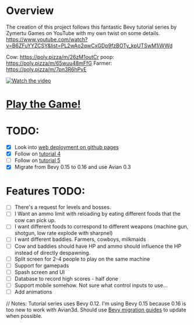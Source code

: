 # Overview
The creation of this project follows this fantastic Bevy tutorial series by Zymertu Games on YouTube with my own twist on some details. https://www.youtube.com/watch?v=B6ZFuYYZCSY&list=PL2wAo2qwCxGDp9fzBOTy_kpUTSwM1iWWd

Cow: https://poly.pizza/m/26zM1outCr
poop: https://poly.pizza/m/65wuu48mFfG
Farmer: https://poly.pizza/m/7pn3R6hPvE

[![Watch the video](https://img.youtube.com/vi/sQdrIU8EIwE/hqdefault.jpg)](https://youtu.be/sQdrIU8EIwE)

# [Play the Game!](https://alpacasweater.github.io/heifer_havoc/)


# TODO: 
- [x] Look into [web deployment on github pages](https://bevy-cheatbook.github.io/platforms/wasm.html)
- [x] Follow on [tutorial 4](https://youtu.be/pm4LLMsKJQg?si=9BDM8LHQ_XFKPQ4l)
- [ ] Follow on [tutorial 5](https://www.youtube.com/watch?v=mSuQ-dQSxys)
- [x] Migrate from Bevy 0.15 to 0.16 and use Avian 0.3

# Features TODO:
- [ ] There's a request for levels and bosses.
- [ ] I Want an ammo limit with reloading by eating different foods that the cow can pick up.
- [ ] I want different foods to correspond to different weapons (machine gun, shotgun, low rate explode with sharpnel)
- [ ] I want different baddies. Farmers, cowboys, milkmaids
- [ ] Cow and baddies should have HP and ammo should influence the HP instead of directly despawning.
- [ ] Split screen for 2-4 people to play on the same machine
- [ ] Support for gamepads
- [ ] Spash screen and UI
- [ ] Database to record high scores - half done
- [ ] Support mobile somehow. Not sure what control inputs to use...
- [ ] Add animations

// Notes:
Tutorial series uses Bevy 0.12. I'm using Bevy 0.15 because 0.16 is too new to work with Avian3d. Should use [Bevy migration guides](https://bevyengine.org/learn/migration-guides/introduction) to update when possible.

